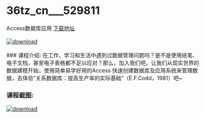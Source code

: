 # 36tz_cn___529811
Access数据库应用
[下载地址](http://www.36tz.cn/article/529811 "下载地址")
<br/></br>[![download](http://36tz.cn/muke_img/2020_01_1-16-300x161.png "下载地址")](http://www.36tz.cn/article/529811 "下载地址")
<br/></br>### 课程介绍:
在工作、学习和生活中遇到过数据管理问题吗？是不是使用纸笔、电子文档，甚至电子表格都不足以应对？那么，加入我们吧，让我们从现实世界的数据建模开始，使用简单易学好用的Access 快速创建数据库及应用系统来管理数据，去体验“关系数据库：提高生产率的实际基础”（E.F.Codd，1981）吧~

### 课程截图:
[![download](http://36tz.cn/muke_img/2020_01_11-16.png "下载地址")](http://www.36tz.cn/article/529811 "下载地址")
